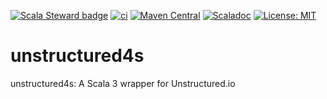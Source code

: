 [![Scala Steward badge](https://img.shields.io/badge/Scala_Steward-helping-blue.svg?style=flat&logo=data:image/png;base64,iVBORw0KGgoAAAANSUhEUgAAAA4AAAAQCAMAAAARSr4IAAAAVFBMVEUAAACHjojlOy5NWlrKzcYRKjGFjIbp293YycuLa3pYY2LSqql4f3pCUFTgSjNodYRmcXUsPD/NTTbjRS+2jomhgnzNc223cGvZS0HaSD0XLjbaSjElhIr+AAAAAXRSTlMAQObYZgAAAHlJREFUCNdNyosOwyAIhWHAQS1Vt7a77/3fcxxdmv0xwmckutAR1nkm4ggbyEcg/wWmlGLDAA3oL50xi6fk5ffZ3E2E3QfZDCcCN2YtbEWZt+Drc6u6rlqv7Uk0LdKqqr5rk2UCRXOk0vmQKGfc94nOJyQjouF9H/wCc9gECEYfONoAAAAASUVORK5CYII=)](https://scala-steward.org)
[![ci](https://github.com/ASRagab/unstructured4s/workflows/pull-request/badge.svg)](https://github.com/ASRagab/unstructured4s/actions)
[![Maven Central](https://img.shields.io/maven-central/v/org.twelvehart/unstructured4s-core_3.svg?label=Maven%20Central)](https://search.maven.org/search?q=g:%22org.twelvehart%22%20AND%20a:%22unstructured4s-core_3%22)
[![Scaladoc](https://javadoc.io/badge2/org.twelvehart/unstructured4s-core_3/javadoc.svg)](https://javadoc.io/doc/org.twelvehart/unstructured4s-core_3)
[![License: MIT](https://img.shields.io/badge/License-MIT-yellow.svg)](https://opensource.org/licenses/MIT)

# unstructured4s
unstructured4s: A Scala 3 wrapper for Unstructured.io
